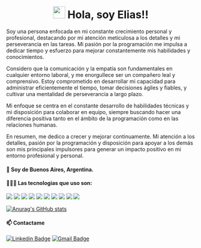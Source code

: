 <h1 align="center"><img src="https://media.giphy.com/media/hvRJCLFzcasrR4ia7z/giphy.gif" width="32px"> Hola, soy Elias!!</h1></img>

Soy una persona enfocada en mi constante crecimiento personal y profesional, destacando por mi atención meticulosa a los detalles y mi perseverancia en las tareas. Mi pasión por la programación me impulsa a dedicar tiempo y esfuerzo para mejorar constantemente mis habilidades y conocimientos.


Considero que la comunicación y la empatía son fundamentales en cualquier entorno laboral, y me enorgullece ser un compañero leal y comprensivo. Estoy comprometido en desarrollar mi capacidad para administrar eficientemente el tiempo, tomar decisiones ágiles y fiables, y cultivar una mentalidad de perseverancia a largo plazo.


Mi enfoque se centra en el constante desarrollo de habilidades técnicas y mi disposición para colaborar en equipo, siempre buscando hacer una diferencia positiva tanto en el ámbito de la programación como en las relaciones humanas.


En resumen, me dedico a crecer y mejorar continuamente. Mi atención a los detalles, pasión por la programación y disposición para apoyar a los demás son mis principales impulsores para generar un impacto positivo en mi entorno profesional y personal.


#### 📍 Soy de Buenos Aires, Argentina.
#### 👨🏻‍💻 Las tecnologias que uso son:

<a src="https://www.w3schools.com/html/"><img src="https://img.icons8.com/color/48/000000/html-5.png"/></a>
<a src="https://www.w3schools.com/css/"><img src="https://img.icons8.com/color/48/000000/css3.png"/></a>
<a src="https://www.javascript.com/"><img src="https://img.icons8.com/color/48/000000/javascript.png"/></a>
<a src="https://reactjs.org/"><img src="https://img.icons8.com/color/48/000000/react-native.png"/></a>
<a src="https://nodejs.org/"><img src="https://img.icons8.com/color/48/000000/nodejs.png"/></a>
<a src="https://www.typescriptlang.org/"><img src="https://img.icons8.com/color/48/000000/typescript.png"/></a>
<a src="https://www.mongodb.com/"><img src="https://img.icons8.com/color/48/000000/mongodb.png"/></a>
<a src="https://visualstudio.microsoft.com/"><img src="https://img.icons8.com/color/48/000000/visual-studio.png"/></a>
<a src="https://github.com/"><img src="https://img.icons8.com/color/48/000000/github--v1.png"/></a>
<a src="https://www.npmjs.com/"><img src="https://img.icons8.com/color/48/000000/npm.png"/></a>

[![Anurag's GitHub stats](https://github-readme-stats.vercel.app/api?username=chanquiaelias8&theme=transparent)](https://github.com/anuraghazra/github-readme-stats)

#### 📫 Contactame

[![Linkedin Badge](https://img.shields.io/badge/-EliasChanquia-blue?style=flat&logo=Linkedin&logoColor=white&link=https://linkedin.com/in/eliaschanquia/)](https://www.linkedin.com/in/eliaschanquia/)
[![Gmail Badge](https://img.shields.io/badge/-chanquiaelias8-c14438?style=flat&logo=Gmail&logoColor=white&link=mailto:chanquiaelias8@gmail.com)](mailto:chanquiaelias8@gmail.com)
<!-- [![Website Badge](https://img.shields.io/badge/-jessicalim.me-47CCCC?style=flat&logo=Google-Chrome&logoColor=white&link=https://jessicalim.me)](https://jessicalim.me) -->
